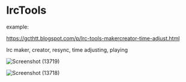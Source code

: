 # lrcTools

example:

https://gcthtt.blogspot.com/p/lrc-tools-makercreator-time-adjust.html

lrc maker, creator, resync, time adjusting, playing

![Screenshot (13719)](https://user-images.githubusercontent.com/55921798/216286008-2d7e5062-841f-465b-8882-0bfa4a7759f1.png)


![Screenshot (13718)](https://user-images.githubusercontent.com/55921798/216286042-ab992af8-93a4-4e02-a2c4-1800f8827a66.png)
